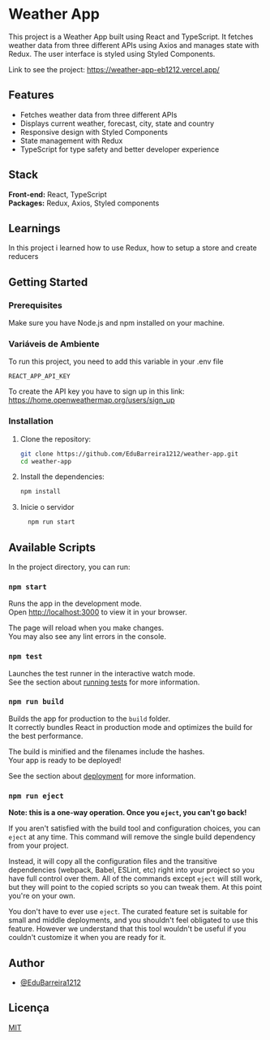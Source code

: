 # Weather App

This project is a Weather App built using React and TypeScript. It fetches weather data from three different APIs using Axios and manages state with Redux. The user interface is styled using Styled Components.

Link to see the project: https://weather-app-eb1212.vercel.app/

## Features

* Fetches weather data from three different APIs
* Displays current weather, forecast, city, state and country
* Responsive design with Styled Components
* State management with Redux
* TypeScript for type safety and better developer experience


## Stack

**Front-end:** React, TypeScript  
**Packages:** Redux, Axios, Styled components

## Learnings

In this project i learned how to use Redux, how to setup a store and create reducers

## Getting Started

### Prerequisites

Make sure you have Node.js and npm installed on your machine.

### Variáveis de Ambiente

To run this project, you need to add this variable in your .env file

`REACT_APP_API_KEY`

To create the API key you have to sign up in this link: https://home.openweathermap.org/users/sign_up

### Installation

1. Clone the repository:

    ```bash
    git clone https://github.com/EduBarreira1212/weather-app.git
    cd weather-app
    ```

2. Install the dependencies:

    ```bash
    npm install
    ```
3. Inicie o servidor

    ```bash
      npm run start
    ```

## Available Scripts

In the project directory, you can run:

### `npm start`

Runs the app in the development mode.\
Open [http://localhost:3000](http://localhost:3000) to view it in your browser.

The page will reload when you make changes.\
You may also see any lint errors in the console.

### `npm test`

Launches the test runner in the interactive watch mode.\
See the section about [running tests](https://facebook.github.io/create-react-app/docs/running-tests) for more information.

### `npm run build`

Builds the app for production to the `build` folder.\
It correctly bundles React in production mode and optimizes the build for the best performance.

The build is minified and the filenames include the hashes.\
Your app is ready to be deployed!

See the section about [deployment](https://facebook.github.io/create-react-app/docs/deployment) for more information.

### `npm run eject`

**Note: this is a one-way operation. Once you `eject`, you can't go back!**

If you aren't satisfied with the build tool and configuration choices, you can `eject` at any time. This command will remove the single build dependency from your project.

Instead, it will copy all the configuration files and the transitive dependencies (webpack, Babel, ESLint, etc) right into your project so you have full control over them. All of the commands except `eject` will still work, but they will point to the copied scripts so you can tweak them. At this point you're on your own.

You don't have to ever use `eject`. The curated feature set is suitable for small and middle deployments, and you shouldn't feel obligated to use this feature. However we understand that this tool wouldn't be useful if you couldn't customize it when you are ready for it.
## Author

- [@EduBarreira1212](https://github.com/EduBarreira1212)


## Licença

[MIT](https://choosealicense.com/licenses/mit/)